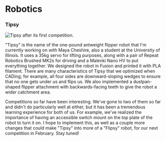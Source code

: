 # Robotics

### Tipsy

![Tipsy after its first competition.](https://apawate.github.io/tipsy.jpg)

"Tipsy" is the name of the one-pound antweight flipper robot that I'm currently working on with Maya Cheshire, also a student at the University of Illinois. It uses a 35kg servo for lifting purposes, along with a pair of Repeat Robotics Brushed MK2s for driving and a Malenki Nano HV to put everything together. We designed the robot in Fusion and printed it with PLA filament. There are many characteristics of Tipsy that we optimized when CADing; for example, all four sides are downward-sloping wedges to ensure that no one gets under *us* and flips us. We also implemented a dustpan-shaped flipper attachment with backwards-facing teeth to give the robot a wider catchment area. 

Competitions so far have been interesting. We've gone to two of them so far and didn't do particularly well at either, but it has been a tremendous learning experience for both of us. For example, we've realized the importance of having an accessible switch mount on the top plate of the robot to turn it on. I hope to implement this, as well as a couple more changes that could make "Tipsy" into more of a "Flipsy" robot, for our next competition in February. Stay tuned!
